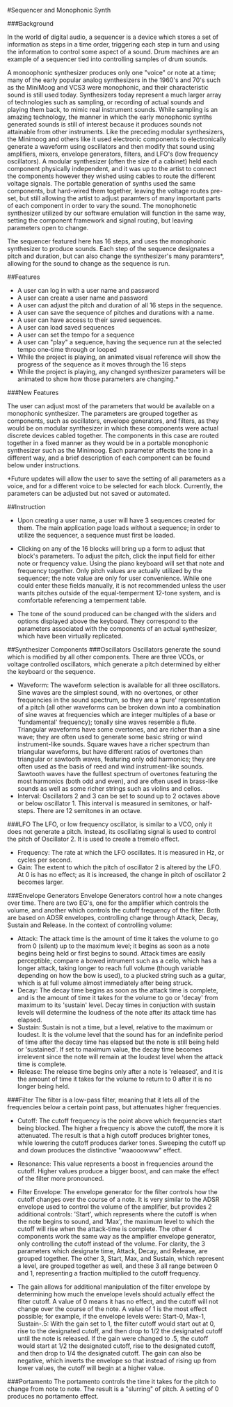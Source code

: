 #Sequencer and Monophonic Synth

###Background

In the world of digital audio, a sequencer is a device which stores a set of information as steps in a time order, triggering each step in turn and using the information to control some aspect of a sound. Drum machines are an example of a sequencer tied into controlling samples of drum sounds.

A monoophonic synthesizer produces only one "voice" or note at a time; many of the early popular analog synthesizers in the 1960's and 70's such as the MiniMoog and VCS3 were monophonic, and their characteristic sound is still used today. Synthesizers today represent a much larger array of technologies such as sampling, or recording of actual sounds and playing them back, to mimic real instrument sounds. While sampling is an amazing technology, the manner in which the early monophonic synths generated sounds is still of interest because it produces sounds not attainable from other instruments. Like the preceding modular synthesizers, the Minimoog and others like it used electronic components to electronically generate a waveform using oscillators and then modify that sound using amplifiers, mixers, envelope generators, filters, and LFO's (low frequency oscillators). A modular synthesizer (often the size of a cabinet) held each component physically independent, and it was up to the artist to connect the components however they wished using cables to route the different voltage signals. The portable generation of synths used the same components, but hard-wired them together, leaving the voltage routes pre-set, but still allowing the artist to adjust paramters of many important parts of each component in order to vary the sound. The monophonetic synthesizer utilized by our software emulation will function in the same way, setting the component framework and signal routing, but leaving parameters open to change.

The sequencer featured here has 16 steps, and uses the monophonic synthesizer to produce sounds. Each step of the sequence designates a pitch and duration, but can also change the synthesizer's many paramters*, allowing for the sound to change as the sequence is run.

##Features

- A user can log in with a user name and password
- A user can create a user name and password
- A user can adjust the pitch and duration of all 16 steps in the sequence.
- A user can save the sequence of pitches and durations with a name.
- A user can have access to their saved sequences.
- A user can load saved sequences
- A user can set the tempo for a sequence
- A user can "play" a sequence, having the sequence run at the selected tempo one-time through or looped
- While the project is playing, an animated visual reference will show the progress of the sequence as it moves through the 16 steps
- While the project is playing, any changed synthesizer parameters will be animated to show how those parameters are changing.*


###New Features

The user can adjust most of the parameters that would be available on a monophonic synthesizer. The parameters are grouped together as components, such as oscillators, envelope generators, and filters, as they would be on modular synthesizer in which these components were actual discrete devices cabled together. The components in this case are routed together in a fixed manner as they would be in a portable monophonic synthesizer such as the Minimoog. Each parameter affects the tone in a different way, and a brief description of each component can be found below under instructions.

*Future updates will allow the user to save the setting of all parameters as a voice, and for a different voice to be selected for each block. Currently, the parameters can be adjusted but not saved or automated.


##Instruction

- Upon creating a user name, a user will have 3 sequences created for them. The main application page loads without a sequence; in order to utilize the sequencer, a sequence must first be loaded.

- Clicking on any of the 16 blocks will bring up a form to adjust that block's parameters. To adjust the pitch, click the input field for either note or frequency value. Using the piano keyboard will set that note and frequency together. Only pitch values are actually utilized by the sequencer; the note value are only for user convenience. While one could enter these fields manually, it is not recommended unless the user wants pitches outside of the equal-temperment 12-tone system, and is comfortable referencing a temperment table.

- The tone of the sound produced can be changed with the sliders and options displayed above the keyboard. They correspond to the parameters associated with the components of an actual synthesizer, which have been virtually replicated.

##Synthesizer Components
###Oscillators
Oscillators generate the sound which is modified by all other components. There are three VCOs, or voltage controlled oscillators, which generate a pitch determined by either the keyboard or the sequence. 
- Waveform: The waveform selection is available for all three oscillators. Sine waves are the simplest sound, with no overtones, or other frequencies in the sound spectrum, so they are a 'pure' representation of a pitch (all other waveforms can be broken down into a combination of sine waves at frequencies which are integer multiples of a base or 'fundamental' frequency); tonally sine waves resemble a flute. Triangular waveforms have some overtones, and are richer than a sine wave; they are often used to generate some basic string or wind instrument-like sounds. Square waves have a richer spectrum than triangular waveforms, but have different ratios of overtones than triangular or sawtooth waves, featuring only odd harmonics; they are often used as the basis of reed and wind instrument-like sounds. Sawtooth waves have the fulllest spectrum of overtones featuring the most harmonics (both odd and even), and are often used in brass-like sounds as well as some richer strings such as violins and cellos.
- Interval: Oscillators 2 and 3 can be set to sound up to 2 octaves above or below oscillator 1. This interval is measured in semitones, or half-steps. There are 12 semitones in an octave.

###LFO
The LFO, or low frequency oscillator, is similar to a VCO, only it does not generate a pitch. Instead, its oscillating signal is used to control the pitch of Oscillator 2. It is used to create a tremelo effect.
- Frequency: The rate at which the LFO oscillates. It is measured in Hz, or cycles per second. 
- Gain: The extent to which the pitch of oscillator 2 is altered by the LFO. At 0 is has no effect; as it is increased, the change in pitch of oscillator 2 becomes larger. 

###Envelope Generators
Envelope Generators control how a note changes over time. There are two EG's, one for the amplifier which controls the volume, and another which controls the cutoff frequency of the filter. Both are based on ADSR envelopes, controlling change through Attack, Decay, Sustain and Release. In the context of controlling volume:   
- Attack: The attack time is the amount of time it takes the volume to go from 0 (silent) up to the maximum level; it begins as soon as a note begins being held or first begins to sound. Attack times are easily perceptible; compare a bowed intrument such as a cello, which has a longer attack, taking longer to reach full volume (though variable depending on how the bow is used), to a plucked string such as a guitar, which is at full volume almost immediately after being struck.
- Decay: The decay time begins as soon as the attack time is complete, and is the amount of time it takes for the volume to go or 'decay' from maximum to its 'sustain' level. Decay times in conjuction with sustain levels will determine the loudness of the note after its attack time has elapsed.
- Sustain: Sustain is not a time, but a level, relative to the maximum or loudest. It is the volume level that the sound has for an indefinite period of time after the decay time has elapsed but the note is still being held or 'sustained'. If set to maximum value, the decay time becomes irrelevent since the note will remain at the loudest level when the attack time is complete.
- Release: The release time begins only after a note is 'released', and it is the amount of time it takes for the volume to return to 0 after it is no longer being held. 

###Filter
The filter is a low-pass filter, meaning that it lets all of the frequencies below a certain point pass, but attenuates higher frequencies.
- Cutoff: The cutoff frequency is the point above which frequencies start being blocked. The higher a frequency is above the cutoff, the more it is attenuated. The result is that a high cutoff produces brighter tones, while lowering the cutoff produces darker tones. Sweeping the cutoff up and down produces the distinctive "waaooowww" effect.
- Resonance: This value represents a boost in frequencies around the cutoff. Higher values produce a bigger boost, and can make the effect of the filter more pronounced.
 
- Filter Envelope: The envelope generator for the filter controls how the cutoff changes over the course of a note. It is very similar to the ADSR envelope used to control the volume of the amplifier, but provides 2 additional controls: 'Start', which represents where the cutoff is when the note begins to sound, and 'Max', the maximum level to which the cutoff will rise when the attack-time is complete. The other 4 components work the same way as the amplifier envelope generator, only controlling the cutoff instead of the volume. 
For clarity, the 3 parameters which designate time, Attack, Decay, and Release, are grouped together. The other 3, Start, Max, and Sustain, which represent a level, are grouped together as well, and these 3 all range between 0 and 1, representing a fraction multiplied to the cutoff frequency. 
- The gain allows for additional manipulation of the filter envelope by determining how much the envelope levels should actually effect the filter cutoff. A value of 0 means it has no effect, and the cutoff will not change over the course of the note. A value of 1 is the most effect possible; for example, if the envelope levels were: Start-0, Max-1, Sustain-.5: 
With the gain set to 1, the filter cutoff would start out at 0, rise to the designated cutoff, and then drop to 1/2 the designated cutoff until the note is released.
If the gain were changed to .5, the cutoff would start at 1/2 the designated cutoff, rise to the designated cutoff, and then drop to 1/4 the designated cutoff.
The gain can also be negative, which inverts the envelope so that instead of rising up from lower values, the cutoff will begin at a higher value.

###Portamento
The portamento controls the time it takes for the pitch to change from note to note. The result is a "slurring" of pitch. A setting of 0 produces no portamento effect.






